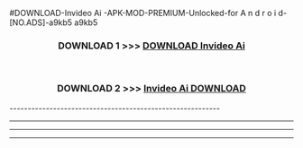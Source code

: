 #DOWNLOAD-Invideo Ai -APK-MOD-PREMIUM-Unlocked-for A n d r o i d-[NO.ADS]-a9kb5 a9kb5 



<div align="center">

<h3>DOWNLOAD 1 >>> <a href="https://getmod2.web.app/?judul=Invideo Ai ">DOWNLOAD Invideo Ai </a></h3><br>

<h3>DOWNLOAD 2 >>> <a href="https://getmod2.web.app/?judul=Invideo Ai ">Invideo Ai  DOWNLOAD </a></h3>

</div>
----------------------------------------------------------

----------------------------------------------------------

----------------------------------------------------------

----------------------------------------------------------



